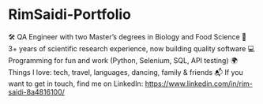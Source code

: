 # RimSaidi-Portfolio
🛠️ QA Engineer with two Master’s degrees in Biology and Food Science
🔬 3+ years of scientific research experience, now building quality software
 💻 Programming for fun and work (Python, Selenium, SQL, API testing)
🌍 Things I love: tech, travel, languages, dancing, family & friends
📬 If you want to get in touch, find me on LinkedIn: https://www.linkedin.com/in/rim-saidi-8a4816100/
